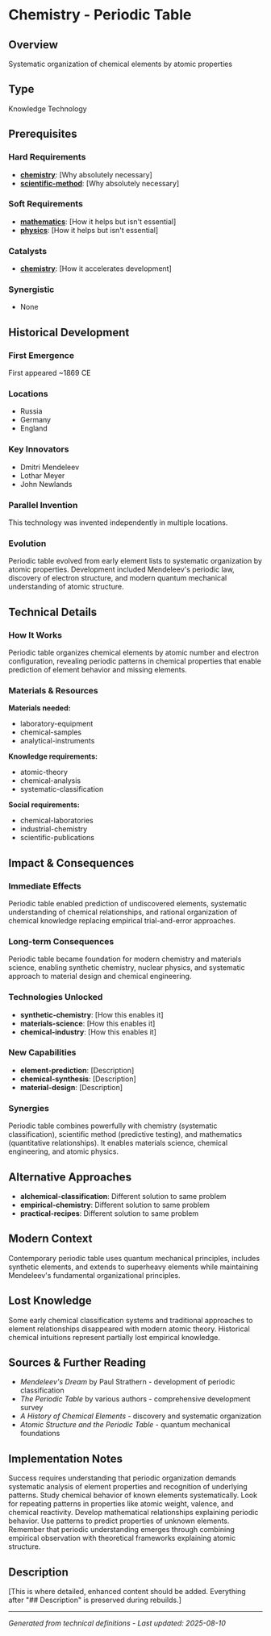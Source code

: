 # Chemistry - Periodic Table

## Overview
Systematic organization of chemical elements by atomic properties

## Type
Knowledge Technology

## Prerequisites

### Hard Requirements
- **[chemistry](../chemistry/README.md)**: [Why absolutely necessary]
- **[scientific-method](../scientific-method/README.md)**: [Why absolutely necessary]

### Soft Requirements
- **[mathematics](../mathematics/README.md)**: [How it helps but isn't essential]
- **[physics](../physics/README.md)**: [How it helps but isn't essential]

### Catalysts
- **[chemistry](../chemistry/README.md)**: [How it accelerates development]

### Synergistic
- None

## Historical Development

### First Emergence
First appeared ~1869 CE

### Locations
- Russia
- Germany
- England

### Key Innovators
- Dmitri Mendeleev
- Lothar Meyer
- John Newlands

### Parallel Invention
This technology was invented independently in multiple locations.

### Evolution
Periodic table evolved from early element lists to systematic organization by atomic properties. Development included Mendeleev's periodic law, discovery of electron structure, and modern quantum mechanical understanding of atomic structure.

## Technical Details

### How It Works
Periodic table organizes chemical elements by atomic number and electron configuration, revealing periodic patterns in chemical properties that enable prediction of element behavior and missing elements.

### Materials & Resources
**Materials needed:**
- laboratory-equipment
- chemical-samples
- analytical-instruments


**Knowledge requirements:**
- atomic-theory
- chemical-analysis
- systematic-classification


**Social requirements:**
- chemical-laboratories
- industrial-chemistry
- scientific-publications

## Impact & Consequences

### Immediate Effects
Periodic table enabled prediction of undiscovered elements, systematic understanding of chemical relationships, and rational organization of chemical knowledge replacing empirical trial-and-error approaches.

### Long-term Consequences
Periodic table became foundation for modern chemistry and materials science, enabling synthetic chemistry, nuclear physics, and systematic approach to material design and chemical engineering.

### Technologies Unlocked
- **synthetic-chemistry**: [How this enables it]
- **materials-science**: [How this enables it]
- **chemical-industry**: [How this enables it]

### New Capabilities
- **element-prediction**: [Description]
- **chemical-synthesis**: [Description]
- **material-design**: [Description]

### Synergies
Periodic table combines powerfully with chemistry (systematic classification), scientific method (predictive testing), and mathematics (quantitative relationships). It enables materials science, chemical engineering, and atomic physics.

## Alternative Approaches
- **alchemical-classification**: Different solution to same problem
- **empirical-chemistry**: Different solution to same problem
- **practical-recipes**: Different solution to same problem

## Modern Context
Contemporary periodic table uses quantum mechanical principles, includes synthetic elements, and extends to superheavy elements while maintaining Mendeleev's fundamental organizational principles.

## Lost Knowledge
Some early chemical classification systems and traditional approaches to element relationships disappeared with modern atomic theory. Historical chemical intuitions represent partially lost empirical knowledge.

## Sources & Further Reading
- *Mendeleev's Dream* by Paul Strathern - development of periodic classification
- *The Periodic Table* by various authors - comprehensive development survey
- *A History of Chemical Elements* - discovery and systematic organization
- *Atomic Structure and the Periodic Table* - quantum mechanical foundations

## Implementation Notes
Success requires understanding that periodic organization demands systematic analysis of element properties and recognition of underlying patterns. Study chemical behavior of known elements systematically. Look for repeating patterns in properties like atomic weight, valence, and chemical reactivity. Develop mathematical relationships explaining periodic behavior. Use patterns to predict properties of unknown elements. Remember that periodic understanding emerges through combining empirical observation with theoretical frameworks explaining atomic structure.

## Description








[This is where detailed, enhanced content should be added. Everything after "## Description" is preserved during rebuilds.]

---
*Generated from technical definitions - Last updated: 2025-08-10*
